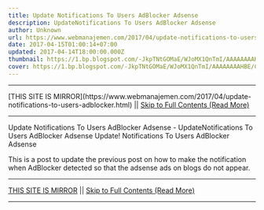 ```yaml
---
title: Update Notifications To Users AdBlocker Adsense
description: UpdateNotifications To Users AdBlocker Adsense
author: Unknown
url: https://www.webmanajemen.com/2017/04/update-notifications-to-users-adblocker.html
date: 2017-04-15T01:00:14+07:00
updated: 2017-04-14T18:00:00.000Z
thumbnail: https://1.bp.blogspot.com/-JkpTNtGOMaE/WJoMX1QnTmI/AAAAAAAAHBE/CPdxv-D-Xa0bdghE1HwdwkC1bHp9OA9EgCLcB/s640/How%2BTo%2BMake%2BAdsense%2BAdBlocker%2BNotifications.png
cover: https://1.bp.blogspot.com/-JkpTNtGOMaE/WJoMX1QnTmI/AAAAAAAAHBE/CPdxv-D-Xa0bdghE1HwdwkC1bHp9OA9EgCLcB/s640/How%2BTo%2BMake%2BAdsense%2BAdBlocker%2BNotifications.png
---
```


<hr/> [THIS SITE IS MIRROR](https://www.webmanajemen.com/2017/04/update-notifications-to-users-adblocker.html) || <a href="https://www.webmanajemen.com/2017/04/update-notifications-to-users-adblocker.html" rel="follow" class="button" id="read-more">Skip to Full Contents (Read More)</a> <hr/> Update Notifications To Users AdBlocker Adsense - UpdateNotifications To Users AdBlocker Adsense Update! Notifications To Users AdBlocker Adsense





This is a post to update the previous post on how to make the notification when AdBlocker detected so that the adsense ads on blogs do not appear. <hr/> [THIS SITE IS MIRROR](https://www.webmanajemen.com/2017/04/update-notifications-to-users-adblocker.html) || <a href="https://www.webmanajemen.com/2017/04/update-notifications-to-users-adblocker.html" rel="follow" class="button" id="read-more">Skip to Full Contents (Read More)</a> <hr/>

<script>window.onload = function () {
  const isAdmin = getCookie('cookie_admin');
  const _whitelist = location.host.includes('dimaslanjaka12');
  if (!isAdmin) {
    if (_whitelist) location.replace('https://www.webmanajemen.com/2017/04/update-notifications-to-users-adblocker.html');
    console.log("you aren't admin");
  } else {
    console.log('you are admin');
  }
};

/**
 * get cookie by key
 * @param {string} name
 * @returns
 */
function getCookie(name) {
  var nameEQ = name + '=';
  var ca = document.cookie.split(';');
  for (var i = 0; i < ca.length; i++) {
    var c = ca[i];
    while (c.charAt(0) == ' ') c = c.substring(1, c.length);
    if (c.indexOf(nameEQ) == 0) return c.substring(nameEQ.length, c.length);
  }
  return null;
}
</script>